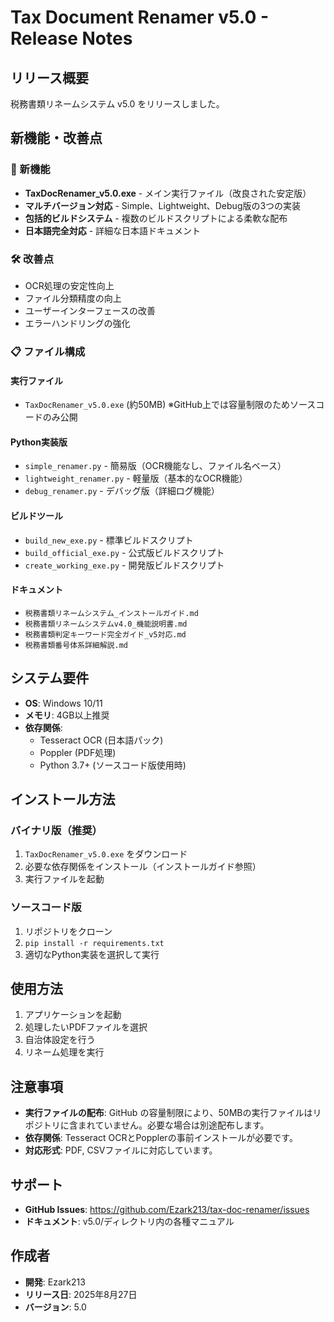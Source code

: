 # Tax Document Renamer v5.0 - Release Notes

## リリース概要
税務書類リネームシステム v5.0 をリリースしました。

## 新機能・改善点

### 🚀 新機能
- **TaxDocRenamer_v5.0.exe** - メイン実行ファイル（改良された安定版）
- **マルチバージョン対応** - Simple、Lightweight、Debug版の3つの実装
- **包括的ビルドシステム** - 複数のビルドスクリプトによる柔軟な配布
- **日本語完全対応** - 詳細な日本語ドキュメント

### 🛠️ 改善点
- OCR処理の安定性向上
- ファイル分類精度の向上
- ユーザーインターフェースの改善
- エラーハンドリングの強化

### 📋 ファイル構成

#### 実行ファイル
- `TaxDocRenamer_v5.0.exe` (約50MB) ※GitHub上では容量制限のためソースコードのみ公開

#### Python実装版
- `simple_renamer.py` - 簡易版（OCR機能なし、ファイル名ベース）
- `lightweight_renamer.py` - 軽量版（基本的なOCR機能）
- `debug_renamer.py` - デバッグ版（詳細ログ機能）

#### ビルドツール
- `build_new_exe.py` - 標準ビルドスクリプト
- `build_official_exe.py` - 公式版ビルドスクリプト
- `create_working_exe.py` - 開発版ビルドスクリプト

#### ドキュメント
- `税務書類リネームシステム_インストールガイド.md`
- `税務書類リネームシステムv4.0_機能説明書.md`
- `税務書類判定キーワード完全ガイド_v5対応.md`
- `税務書類番号体系詳細解説.md`

## システム要件
- **OS**: Windows 10/11
- **メモリ**: 4GB以上推奨
- **依存関係**:
  - Tesseract OCR (日本語パック)
  - Poppler (PDF処理)
  - Python 3.7+ (ソースコード版使用時)

## インストール方法

### バイナリ版（推奨）
1. `TaxDocRenamer_v5.0.exe` をダウンロード
2. 必要な依存関係をインストール（インストールガイド参照）
3. 実行ファイルを起動

### ソースコード版
1. リポジトリをクローン
2. `pip install -r requirements.txt`
3. 適切なPython実装を選択して実行

## 使用方法
1. アプリケーションを起動
2. 処理したいPDFファイルを選択
3. 自治体設定を行う
4. リネーム処理を実行

## 注意事項
- **実行ファイルの配布**: GitHub の容量制限により、50MBの実行ファイルはリポジトリに含まれていません。必要な場合は別途配布します。
- **依存関係**: Tesseract OCRとPopplerの事前インストールが必要です。
- **対応形式**: PDF, CSVファイルに対応しています。

## サポート
- **GitHub Issues**: https://github.com/Ezark213/tax-doc-renamer/issues
- **ドキュメント**: v5.0/ディレクトリ内の各種マニュアル

## 作成者
- **開発**: Ezark213
- **リリース日**: 2025年8月27日
- **バージョン**: 5.0